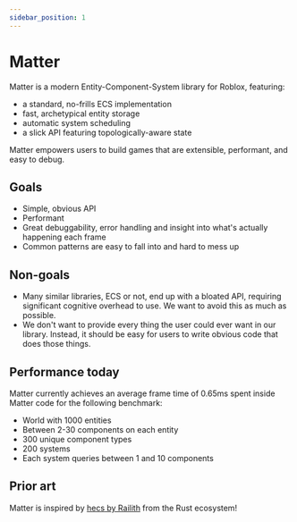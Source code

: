 ```yaml
---
sidebar_position: 1
---
```


# Matter

Matter is a modern Entity-Component-System library for Roblox, featuring:
- a standard, no-frills ECS implementation
- fast, archetypical entity storage
- automatic system scheduling
- a slick API featuring topologically-aware state

Matter empowers users to build games that are extensible, performant, and easy
to debug.

## Goals

- Simple, obvious API
- Performant
- Great debuggability, error handling and insight into what's actually happening each frame
- Common patterns are easy to fall into and hard to mess up

## Non-goals

- Many similar libraries, ECS or not, end up with a bloated API, requiring significant cognitive overhead to use. We want to avoid this as much as possible.
- We don't want to provide every thing the user could ever want in our library. Instead, it should be easy for users to write obvious code that does those things.

## Performance today

Matter currently achieves an average frame time of 0.65ms spent inside Matter code for the following benchmark:

- World with 1000 entities
- Between 2-30 components on each entity
- 300 unique component types
- 200 systems
- Each system queries between 1 and 10 components

## Prior art

Matter is inspired by [hecs by Railith](https://github.com/Ralith/hecs) from the Rust ecosystem!

